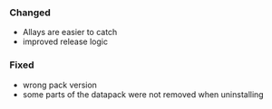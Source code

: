 
### Changed

- Allays are easier to catch
- improved release logic

### Fixed

- wrong pack version
- some parts of the datapack were not removed when uninstalling
